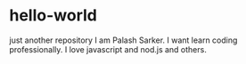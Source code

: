 # hello-world
just another repository
I am Palash Sarker. I want learn coding professionally. I love javascript and nod.js and others.

